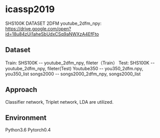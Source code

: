 # icassp2019

SHS100K DATASET 2DFM youtube_2dfm_npy: https://drive.google.com/open?id=18u84zUi1aheSbUdxCSq9aNWXzA4EfFto

## Dataset
Train: SHS100K -- youtube_2dfm_npy, fileter（Train）
Test: SHS100K -- youtube_2dfm_npy, fileter(Test)
      Youtube350 -- you350_2dfm.npy, you350_list
      songs2000 -- songs2000_2dfm_npy, songs2000_list
## Approach
Classifier network, Triplet network, LDA are utilized.

## Environment
Python3.6 Pytorch0.4
